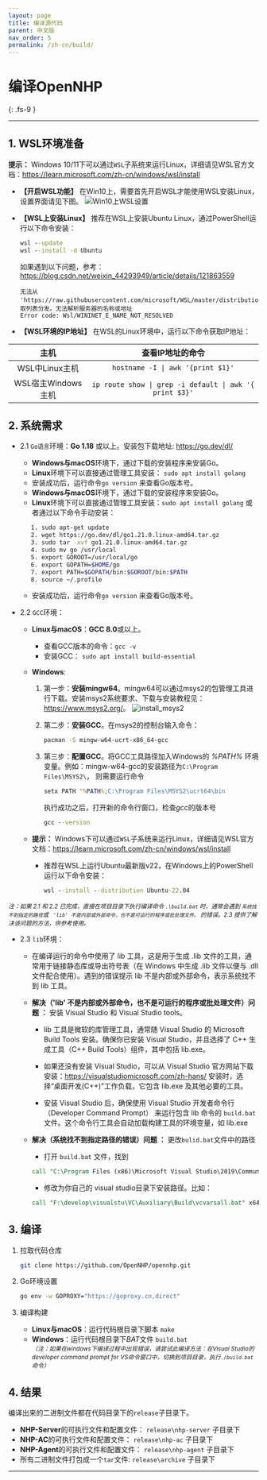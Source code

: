 ```yaml
---
layout: page
title: 编译源代码
parent: 中文版
nav_order: 5
permalink: /zh-cn/build/
---
```


# 编译OpenNHP
{: .fs-9 }

---

## 1. WSL环境准备

**提示：** Windows 10/11下可以通过`WSL`子系统来运行Linux，详细请见WSL官方文档：<https://learn.microsoft.com/zh-cn/windows/wsl/install>

- **【开启WSL功能】** 在Win10上，需要首先开启WSL才能使用WSL安装Linux，设置界面请见下图。
   ![Win10上WSL设置](/images/win10wsl.png)
- **【WSL上安装Linux】** 推荐在WSL上安装Ubuntu Linux，通过PowerShell运行以下命令安装：

   ```bat
   wsl --update
   wsl --install -d Ubuntu
   ```

   如果遇到以下问题，参考：<https://blog.csdn.net/weixin_44293949/article/details/121863559>

   ```text
   无法从 'https://raw.githubusercontent.com/microsoft/WSL/master/distributions/DistributionInfo.json’提取列表分发。无法解析服务器的名称或地址
   Error code: Wsl/WININET_E_NAME_NOT_RESOLVED
   ```

- **【WSL环境的IP地址】** 在WSL的Linux环境中，运行以下命令获取IP地址：

|        主机        |                    查看IP地址的命令                     |
| :----------------: | :-----------------------------------------------------: |
|   WSL中Linux主机   |            `hostname -I \| awk '{print $1}'`            |
| WSL宿主Windows主机 | `ip route show \| grep -i default \| awk '{ print $3}'` |

## 2. 系统需求

- 2.1 `Go语言`环境：**Go 1.18** 或以上。安装包下载地址: <https://go.dev/dl/>
  - **Windows与macOS**环境下，通过下载的安装程序来安装Go。
  - **Linux**环境下可以直接通过管理工具安装： `sudo apt install golang ` 
  - 安装成功后，运行命令`go version` 来查看Go版本号。
  - **Windows与macOS**环境下，通过下载的安装程序来安装Go。
  - **Linux**环境下可以直接通过管理工具安装：`sudo apt install golang` 或者通过以下命令手动安装：

   ```bash
      1. sudo apt-get update
      2. wget https://go.dev/dl/go1.21.0.linux-amd64.tar.gz
      3. sudo tar -xvf go1.21.0.linux-amd64.tar.gz
      4. sudo mv go /usr/local
      5. export GOROOT=/usr/local/go
      6. export GOPATH=$HOME/go
      7. export PATH=$GOPATH/bin:$GOROOT/bin:$PATH
      8. source ~/.profile
   ```

  - 安装成功后，运行命令`go version` 来查看Go版本号。
- 2.2 `GCC`环境：
  - **Linux与macOS**：**GCC 8.0**或以上。
    - 查看GCC版本的命令：`gcc -v`
    - 安装GCC： `sudo apt install build-essential`
  - **Windows**:
    1. 第一步：**安装mingw64**。mingw64可以通过msys2的包管理工具进行下载。安装msys2系统要求、下载与安装教程见：<https://www.msys2.org/>。
    ![install_msys2](/images/install_msys2.png)

    2. 第二步：**安装GCC**。在msys2的控制台输入命令：

       ```bash
       pacman -S mingw-w64-ucrt-x86_64-gcc
       ```

    3. 第三步：**配置GCC**。将GCC工具路径加入Windows的 *%PATH%* 环境变量。例如：mingw-w64-gcc的安装路径为`C:\Program Files\MSYS2\`， 则需要运行命令

       ```bat
       setx PATH "%PATH%;C:\Program Files\MSYS2\ucrt64\bin
       ```
       执行成功之后，打开新的命令行窗口，检查*gcc*的版本号
       ```bat
       gcc --version
       ```

  - **提示：** Windows下可以通过`WSL`子系统来运行Linux，详细请见WSL官方文档：<https://learn.microsoft.com/zh-cn/windows/wsl/install> 
    - 推荐在WSL上运行Ubuntu最新版v22，在Windows上的PowerShell运行以下命令安装：
      ```bat
      wsl --install --distribution Ubuntu-22.04
      ```

<small>*注：如果 2.1 和 2.2 已完成，直接在项目目录下执行编译命令 `.\build.bat` 时，通常会遇到 `系统找不到指定的路径`或 ` 'lib' 不是内部或外部命令，也不是可运行的程序或批处理文件。` 的错误。2.3 提供了解决该问题的方法，供参考使用。*</small>

- 2.3 `lib`环境：


  - 在编译运行的命令中使用了 lib 工具，这是用于生成 .lib 文件的工具，通常用于链接静态库或导出符号表（在 Windows 中生成 .lib 文件以便与 .dll 文件配合使用）。遇到的错误提示 lib 不是内部或外部命令，表示系统找不到 lib 工具。
  
  - **解决（'lib' 不是内部或外部命令，也不是可运行的程序或批处理文件）问题 ：** 安装 Visual Studio 和 Visual Studio tools。

    - lib 工具是微软的库管理工具，通常随 Visual Studio 的 Microsoft Build Tools 安装。确保你已安装 Visual Studio，并且选择了 C++ 生成工具（C++ Build Tools）组件，其中包括 lib.exe。

    - 如果还没有安装 Visual Studio，可以从 Visual Studio 官方网站下载安装：https://visualstudiomicrosoft.com/zh-hans/ 安装时，选择“桌面开发(C++)”工作负载，它包含 lib.exe 及其他必要的工具。

    - 安装 Visual Studio 后，确保使用 Visual Studio 开发者命令行（Developer Command Prompt） 来运行包含 lib 命令的 `build.bat `文件。这个命令行工具会自动加载构建工具的环境变量，如 lib.exe
  
   - **解决（系统找不到指定路径的错误）问题 ：** 更改`bulid.bat`文件中的路径

     - 打开 `build.bat` 文件，找到
     ```bat
     call "C:\Program Files (x86)\Microsoft Visual Studio\2019\Community\VC\Auxiliary\Build\vcvarsall.bat" x64
     ```


     - 修改为你自己的 visual studio目录下安装路径。比如：
     ```bat
     call "F:\develop\visualstu\VC\Auxiliary\Build\vcvarsall.bat" x64
     ```

## 3. 编译

1. 拉取代码仓库

   ```bash
   git clone https://github.com/OpenNHP/opennhp.git
   ```

2. Go环境设置

   ```bash
   go env -w GOPROXY="https://goproxy.cn,direct"
   ```

3. 编译构建
   - **Linux与macOS**：运行代码根目录下脚本
   `make`
   - **Windows**：运行代码根目录下*BAT*文件
   `build.bat`<br>
   <small>*（注：如果在windows下编译过程中出现错误，请尝试此编译方法：在Visual Studio的developer command prompt for VS命令窗口中，切换到项目目录，执行`./build.bat`命令）*</small>

## 4. 结果

编译出来的二进制文件都在代码目录下的`release`子目录下。

- **NHP-Server**的可执行文件和配置文件： `release\nhp-server` 子目录下
- **NHP-AC**的可执行文件和配置文件： `release\nhp-ac` 子目录下
- **NHP-Agent**的可执行文件和配置文件： `release\nhp-agent` 子目录下
- 所有二进制文件打包成一个`tar`文件:  `release\archive` 子目录下

--- 
